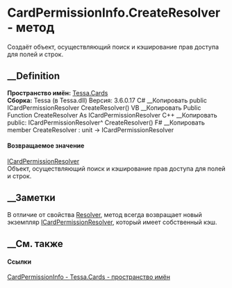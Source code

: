 # CardPermissionInfo.CreateResolver - метод
Создаёт объект, осуществляющий поиск и кэширование прав доступа для полей и
строк.
## __Definition
 **Пространство имён:** [Tessa.Cards](N_Tessa_Cards.htm)  
 **Сборка:** Tessa (в Tessa.dll) Версия: 3.6.0.17
C# __Копировать
     public ICardPermissionResolver CreateResolver()
VB __Копировать
     Public Function CreateResolver As ICardPermissionResolver
C++ __Копировать
     public:
    ICardPermissionResolver^ CreateResolver()
F# __Копировать
     member CreateResolver : unit -> ICardPermissionResolver 
#### Возвращаемое значение
[ICardPermissionResolver](T_Tessa_Cards_ICardPermissionResolver.htm)  
Объект, осуществляющий поиск и кэширование прав доступа для полей и строк.
##  __Заметки
В отличие от свойства
[Resolver](P_Tessa_Cards_CardPermissionInfo_Resolver.htm), метод всегда
возвращает новый экземпляр
[ICardPermissionResolver](T_Tessa_Cards_ICardPermissionResolver.htm), который
имеет собственный кэш.
## __См. также
#### Ссылки
[CardPermissionInfo - ](T_Tessa_Cards_CardPermissionInfo.htm)
[Tessa.Cards - пространство имён](N_Tessa_Cards.htm)
